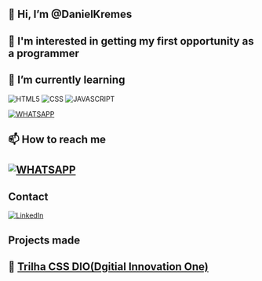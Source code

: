 ##  👋 Hi, I’m @DanielKremes

##  👀 I'm interested in getting my first opportunity as a programmer

## 🌱 I’m currently learning 

![HTML5](https://img.shields.io/badge/HTML5-E34F26?style=for-the-badge&logo=html5&logoColor=white) ![CSS](https://img.shields.io/badge/CSS3-1572B6?style=for-the-badge&logo=css3&logoColor=white) ![JAVASCRIPT](https://img.shields.io/badge/JavaScript-F7DF1E?style=for-the-badge&logo=javascript&logoColor=black) 

[![WHATSAPP](https://img.shields.io/badge/NodeJs-1877F2?style=for-the-badge&logo=Node&logoColor=white)](https://web.whatsapp.com/)

## 📫 How to reach me
## [![WHATSAPP](https://img.shields.io/badge/Whatsapp-1877F2?style=for-the-badge&logo=Whatsapp&logoColor=white)](https://web.whatsapp.com/)

## Contact
[![LinkedIn](https://img.shields.io/badge/LinkedIn-%230077B5.svg?logo=linkedin&logoColor=white)](https://www.linkedin.com/in/daniel-kremes-94919227b/)

## Projects made
## 🔗 [Trilha CSS DIO(Dgitial Innovation One)](https://danielkremes.github.io/trilha-css-desafio-01-Public/)
<!---
DanielKremes/DanielKremes is a ✨ special ✨ repository because its `README.md` (this file) appears on your GitHub profile.
You can click the Preview link to take a look at your changes.
--->
